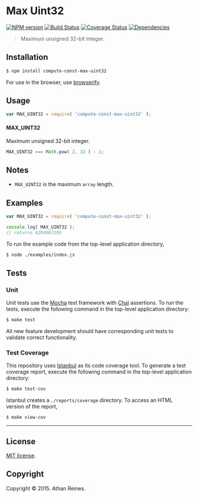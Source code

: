 Max Uint32
===
[![NPM version][npm-image]][npm-url] [![Build Status][travis-image]][travis-url] [![Coverage Status][coveralls-image]][coveralls-url] [![Dependencies][dependencies-image]][dependencies-url]

> Maximum unsigned 32-bit integer.


## Installation

``` bash
$ npm install compute-const-max-uint32
```

For use in the browser, use [browserify](https://github.com/substack/node-browserify).


## Usage

``` javascript
var MAX_UINT32 = require( 'compute-const-max-uint32' );
```

#### MAX_UINT32

Maximum unsigned 32-bit integer. 

``` javascript
MAX_UINT32 === Math.pow( 2, 32 ) - 1;
```


## Notes

-	`MAX_UINT32` is the maximum `array` length.


## Examples

``` javascript
var MAX_UINT32 = require( 'compute-const-max-uint32' );

console.log( MAX_UINT32 );
// returns 4294967295
```

To run the example code from the top-level application directory,

``` bash
$ node ./examples/index.js
```


## Tests

### Unit

Unit tests use the [Mocha](http://mochajs.org/) test framework with [Chai](http://chaijs.com) assertions. To run the tests, execute the following command in the top-level application directory:

``` bash
$ make test
```

All new feature development should have corresponding unit tests to validate correct functionality.


### Test Coverage

This repository uses [Istanbul](https://github.com/gotwarlost/istanbul) as its code coverage tool. To generate a test coverage report, execute the following command in the top-level application directory:

``` bash
$ make test-cov
```

Istanbul creates a `./reports/coverage` directory. To access an HTML version of the report,

``` bash
$ make view-cov
```


---
## License

[MIT license](http://opensource.org/licenses/MIT). 


## Copyright

Copyright &copy; 2015. Athan Reines.


[npm-image]: http://img.shields.io/npm/v/compute-const-max-uint32.svg
[npm-url]: https://npmjs.org/package/compute-const-max-uint32

[travis-image]: http://img.shields.io/travis/compute-io/const-max-uint32/master.svg
[travis-url]: https://travis-ci.org/compute-io/const-max-uint32

[coveralls-image]: https://img.shields.io/coveralls/compute-io/const-max-uint32/master.svg
[coveralls-url]: https://coveralls.io/r/compute-io/const-max-uint32?branch=master

[dependencies-image]: http://img.shields.io/david/compute-io/const-max-uint32.svg
[dependencies-url]: https://david-dm.org/compute-io/const-max-uint32

[dev-dependencies-image]: http://img.shields.io/david/dev/compute-io/const-max-uint32.svg
[dev-dependencies-url]: https://david-dm.org/dev/compute-io/const-max-uint32

[github-issues-image]: http://img.shields.io/github/issues/compute-io/const-max-uint32.svg
[github-issues-url]: https://github.com/compute-io/const-max-uint32/issues
